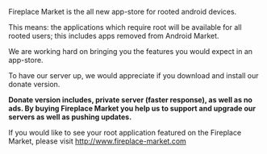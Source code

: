 Fireplace Market is the all new app-store for rooted android devices.

This means: the applications which require root will be available for all rooted users; this includes apps removed from Android Market.

We are working hard on bringing you the features you would expect in an app-store.

To have our server up, we would appreciate if you download and install our donate version.

**Donate version includes, private server (faster response), as well as no ads. By buying Fireplace Market you help us to support and upgrade our servers as well as pushing updates.**

If you would like to see your root application featured on the Fireplace Market, please visit http://www.fireplace-market.com
